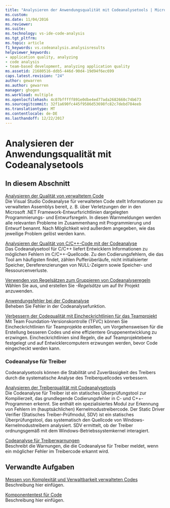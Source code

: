 ```yaml
---
title: "Analysieren der Anwendungsqualität mit Codeanalysetools | Microsoft Docs"
ms.custom: 
ms.date: 11/04/2016
ms.reviewer: 
ms.suite: 
ms.technology: vs-ide-code-analysis
ms.tgt_pltfrm: 
ms.topic: article
f1_keywords: vs.codeanalysis.analysisresults
helpviewer_keywords:
- application quality, analyzing
- code analysis
- team-based development, analyzing application quality
ms.assetid: 21680516-ddb5-446d-90d4-19d94f6ec699
caps.latest.revision: "24"
author: gewarren
ms.author: gewarren
manager: ghogen
ms.workload: multiple
ms.openlocfilehash: 4c07bfffff891e0dbe4ed77ada2682660c74b673
ms.sourcegitcommit: 32f1a690fc445f9586d53698fc82c7debd784eeb
ms.translationtype: MT
ms.contentlocale: de-DE
ms.lasthandoff: 12/22/2017
---
```

# <a name="analyzing-application-quality-by-using-code-analysis-tools"></a>Analysieren der Anwendungsqualität mit Codeanalysetools
## <a name="in-this-section"></a>In diesem Abschnitt  
 [Analysieren der Qualität von verwaltetem Code](../code-quality/analyzing-managed-code-quality-by-using-code-analysis.md)  
 Die Visual Studio Codeanalyse für verwalteten Code stellt Informationen zu verwalteten Assemblys bereit, z. B. über Verletzungen der in den Microsoft .NET Framework-Entwurfsrichtlinien dargelegten Programmierungs- und Entwurfsregeln. In diesen Warnmeldungen werden alle relevanten Probleme im Zusammenhang mit Programmierung und Entwurf benannt. Nach Möglichkeit wird außerdem angegeben, wie das jeweilige Problem gelöst werden kann.  
  
 [Analysieren der Qualität von C/C++-Code mit der Codeanalyse](../code-quality/analyzing-c-cpp-code-quality-by-using-code-analysis.md)  
 Das Codeanalysetool für C/C++ liefert Entwicklern Informationen zu möglichen Fehlern im C/C++-Quellcode. Zu den Codierungsfehlern, die das Tool am häufigsten findet, zählen Pufferüberläufe, nicht initialisierter Speicher, Dereferenzierungen von NULL-Zeigern sowie Speicher- und Ressourcenverluste.  
  
 [Verwenden von Regelsätzen zum Gruppieren von Codeanalyseregeln](../code-quality/using-rule-sets-to-group-code-analysis-rules.md)  
 Wählen Sie aus, und erstellen Sie *-Regelsätze* um auf Ihr Projekt anzuwenden.  
  
 [Anwendungsfehler bei der Codeanalyse](../code-quality/code-analysis-application-errors.md)  
 Beheben Sie Fehler in der Codeanalysefunktion.  
  
 [Verbessern der Codequalität mit Eincheckrichtlinien für das Teamprojekt](../code-quality/enhancing-code-quality-with-team-project-check-in-policies.md)  
 Mit Team Foundation-Versionskontrolle (TFVC) können Sie Eincheckrichtlinien für Teamprojekte erstellen, um Vorgehensweisen für die Erstellung besseren Codes und eine effizientere Gruppenentwicklung zu erzwingen. Eincheckrichtlinien sind Regeln, die auf Teamprojektebene festgelegt und auf Entwicklercomputern erzwungen werden, bevor Code eingecheckt werden kann.  
  
### <a name="code-analysis-for-drivers"></a>Codeanalyse für Treiber  
 Codeanalysetools können die Stabilität und Zuverlässigkeit des Treibers durch die systematische Analyse des Treiberquellcodes verbessern.  
  
 [Analysieren der Treiberqualität mit Codeanalysetools](http://go.microsoft.com/fwlink/?LinkId=227618)  
 Die Codeanalyse für Treiber ist ein statisches Überprüfungstool zur Kompilierzeit, das grundlegende Codierungsfehler in C- und C++-Programmen erkennt. Sie enthält ein spezialisiertes Modul zur Erkennung von Fehlern im (hauptsächlichen) Kernelmodustreibercode. Der Static Driver Verifier (Statisches Treiber-Prüfmodul, SDV) ist ein statisches Überprüfungstool, das systematisch den Quellcode von Windows-Kernelmodustreibern analysiert. SDV ermittelt, ob der Treiber ordnungsgemäß mit dem Windows-Betriebssystemkernel interagiert.  
  
 [Codeanalyse für Treiberwarnungen](http://go.microsoft.com/fwlink/?LinkId=225920)  
 Beschreibt die Warnungen, die die Codeanalyse für Treiber meldet, wenn ein möglicher Fehler im Treibercode erkannt wird.  
  
## <a name="related-tasks"></a>Verwandte Aufgaben  
 [Messen von Komplexität und Verwaltbarkeit verwalteten Codes](../code-quality/measuring-complexity-and-maintainability-of-managed-code.md)  
 Beschreibung hier einfügen.  
  
 [Komponententest für Code](../test/unit-test-your-code.md)  
 Beschreibung hier einfügen.
